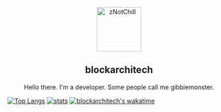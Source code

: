 <p align="center">
 <img width="100px" src="https://visage.surgeplay.com/bust/512/5be5755e-8a9d-484d-b1cf-446b9a7951d8"  align="center" alt="zNotChill" />
 <h2 align="center">blockarchitech</h2>
 <p align="center">Hello there. I'm a developer. Some people call me gibbiemonster.</p>
</p>
  </p>

[![Top Langs](https://github-readme-stats.vercel.app/api/top-langs/?username=blockarchitech)](https://github.com/anuraghazra/github-readme-stats)
[![stats](https://github-readme-stats.vercel.app/api?username=blockarchitech)](https://github.com/anuraghazra/github-readme-stats)
[![blockarchitech's wakatime](https://github-readme-stats.vercel.app/api/wakatime?username=blockarchitech)](https://github.com/anuraghazra/github-readme-stats)

